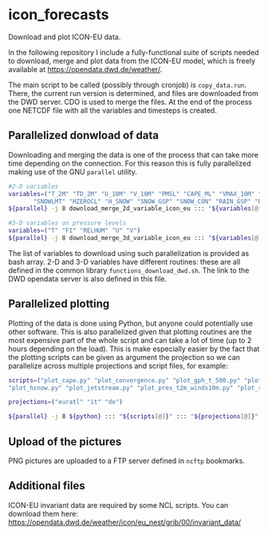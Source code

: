 # icon_forecasts
Download and plot ICON-EU data.

In the following repository I include a fully-functional suite of scripts 
needed to download, merge and plot data from the ICON-EU model,
which is freely available at https://opendata.dwd.de/weather/.

The main script to be called (possibly through cronjob) is `copy_data.run`. 
There, the current run version is determined, and files are downloaded from the DWD server.
CDO is used to merge the files. At the end of the process one NETCDF file with all the variables and timesteps is created.

## Parallelized donwload of data 
Downloading and merging the data is one of the process that can take more time depending on the connection.
For this reason this is fully parallelized making use of the GNU `parallel` utility.
```bash
#2-D variables
variables=("T_2M" "TD_2M" "U_10M" "V_10M" "PMSL" "CAPE_ML" "VMAX_10M" "TOT_PREC" "CLCL" "CLCH" "CLCT" 
	   "SNOWLMT" "HZEROCL" "H_SNOW" "SNOW_GSP" "SNOW_CON" "RAIN_GSP" "RAIN_CON" "TMAX_2M" "TMIN_2M")
${parallel} -j 8 download_merge_2d_variable_icon_eu ::: "${variables[@]}"

#3-D variables on pressure levels
variables=("T" "FI" "RELHUM" "U" "V")
${parallel} -j 8 download_merge_3d_variable_icon_eu ::: "${variables[@]}"
```
The list of variables to download using such parallelization is provided as bash array. 2-D and 3-D variables have different
routines: these are all defined in the common library `functions_download_dwd.sh`. The link to the DWD opendata server is also defined in this file.

## Parallelized plotting
Plotting of the data is done using Python, but anyone could potentially use other software. This is also parallelized
given that plotting routines are the most expensive part of the whole script and can take a lot of time (up to 2 hours
depending on the load).
This is make especially easier by the
fact that the plotting scripts can be given as argument the projection so we can parallelize across multiple projections
and script files, for example:
```bash
scripts=("plot_cape.py" "plot_convergence.py" "plot_gph_t_500.py" "plot_gph_t_850.py" "plot_gph_thetae_850.py" 
"plot_hsnow.py" "plot_jetstream.py" "plot_pres_t2m_winds10m.py" "plot_rain_acc.py" "plot_rain_clouds.py" "plot_winds10m.py")

projections=("euratl" "it" "de")

${parallel} -j 8 ${python} ::: "${scripts[@]}" ::: "${projections[@]}"
```

## Upload of the pictures
PNG pictures are uploaded to a FTP server defined in `ncftp` bookmarks.

## Additional files
ICON-EU invariant data are required by some NCL scripts. You can download them here: https://opendata.dwd.de/weather/icon/eu_nest/grib/00/invariant_data/

